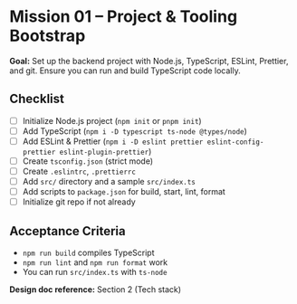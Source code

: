 # Mission 01 – Project & Tooling Bootstrap

**Goal:**
Set up the backend project with Node.js, TypeScript, ESLint, Prettier, and git. Ensure you can run and build TypeScript code locally.

## Checklist

- [ ] Initialize Node.js project (`npm init` or `pnpm init`)
- [ ] Add TypeScript (`npm i -D typescript ts-node @types/node`)
- [ ] Add ESLint & Prettier (`npm i -D eslint prettier eslint-config-prettier eslint-plugin-prettier`)
- [ ] Create `tsconfig.json` (strict mode)
- [ ] Create `.eslintrc`, `.prettierrc`
- [ ] Add `src/` directory and a sample `src/index.ts`
- [ ] Add scripts to `package.json` for build, start, lint, format
- [ ] Initialize git repo if not already

## Acceptance Criteria

- `npm run build` compiles TypeScript
- `npm run lint` and `npm run format` work
- You can run `src/index.ts` with `ts-node`

**Design doc reference:** Section 2 (Tech stack)
